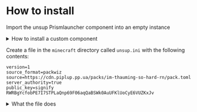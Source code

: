 # How to install

Import the unsup Prismlauncher component into an empty instance
<details>
<summary>How to install a custom component</summary>
<br>
Create an empty component with the UID of <code>com.unascribed.unsup</code> with the following contents:
<pre><code>
{
  "formatVersion": 1,
  "name": "unsup",
  "uid": "com.unascribed.unsup",
  "version": "1.1-pre9",
  "+agents": [
    {
      "name": "com.unascribed:unsup:1.1-pre9",
      "url": "https://repo.sleeping.town"
    }
  ]
}
</code></pre>
You can save this component file for later by copying it from <code>&gt;INST_DIR&lt;/patches</code> to the central mods folder, then you can just click import component and select the component json.
</details>

Create a file in the `minecraft` directory called `unsup.ini` with the following contents:

```
version=1
source_format=packwiz
source=https://cdn.piplup.pp.ua/packs/im-thauming-so-hard-rn/pack.toml
server_authority=true
public_key=signify RWRBgYcfobPE7I7STPLaQnp69F06aqQaBSWk0AuUFKlUoCyE6VUZKxJv
```

<details>
<summary>What the file does</summary>
<br>
<code>version</code> is required in all unsup config files to set the compatibility level
<br>
<code>source_format</code> specifies what type of pack unsup needs to download
<br>
<code>source</code> tells unsup where the packwiz pack is located at
<br>
<code>server_authority</code> tells unsup to download the remote `unsup.ini</code> file and then use that for the rest of the run
<br>
<code>public_key</code> is there for security purposes, if the signature is bad, unsup will refuse to install the pack. This prevents installing a broken version on accident, and it will also ensure that you can trust that this pack comes from me (if you get malware without using <code>public_key`, it's not my fault because that version of the pack probably isn't from me)
</details>